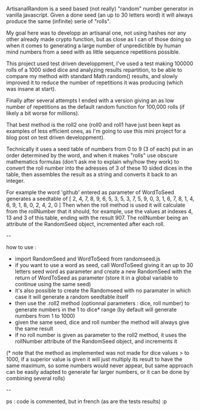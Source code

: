 ArtisanalRandom is a seed based (not really) "random" number generator in vanilla javascript. Given a done seed (an up to 30 letters word) it will always produce the same (infinite) serie of "rolls".

My goal here was to developp an artisanal one, not using hashes nor any other already made crypto function, but as close as I can of those doing so when it comes to generating a large number of unpredictible by human mind numbers from a seed with as little sequence repetitions possible. 

This project used test driven developpment, I've used a test making 100000 rolls of a 1000 sided dice and analyzing results repartition, to be able to compare my method with standard Math.random() results, and slowly improved it to reduce the number of repetitions it was producing (which was insane at start).

Finally after several attempts I ended with a version giving an as low number of repetitions as the default random function for 100,000 rolls (if likely a bit worse for millions).

That best method is the roll2 one (roll0 and roll1 have just been kept as examples of less efficient ones, as I'm going to use this mini project for a blog post on test driven developpment).

Technically it uses a seed table of numbers from 0 to 9 (3 of each) put in an order determined by the word, and when it makes "rolls" use obscure mathematics formulas (don't ask me to explain why/how they work) to convert the roll number into the adresses of 3 of these 10 sided dices in the table, then assembles the result as a string and converts it back to an integer.

For example the word 'github' entered as parameter of WordToSeed generates a seedtable of 
[  2, 4, 7, 8, 9, 6, 5, 3, 5,
  3, 7, 5, 9, 0, 3, 1, 6, 7,
  8, 1, 4, 6, 9, 1, 8, 0, 2,
  4, 2, 0
]
Then when the roll method is used it will calculate from the rollNumber that it should, for example, use the values at indexes 4, 13 and 3 of this table, ending with the result 907.
The rollNumber being an attribute of the RandomSeed object, incremented after each roll.

--

how to use : 
 - import RandomSeed and WordToSeed from randomseed.js
 - if you want to use a word as seed, call WordToSeed giving it an up to 30 letters seed word as parameter and create a new RandomSeed with the return of WordToSeed as parameter (store it in a global variable to continue using the same seed)
 - it's also possible to create the Randomseed with no paramater in which case it will generate a random seedtable itself 
 - then use the .roll2 method (optionnal parameters : dice, roll number) to generate numbers in the 1 to dice* range (by default will generate numbers from 1 to 1000)
 - given the same seed, dice and roll number the method will always give the same result
 - if no roll number is given as parameter to the roll2 method, it uses the rollNumber attribute of the RandomSeed object, and increments it

 (* note that the method as implemented was not made for dice values > to 1000, if a superior value is given it will just multiply its result to have the same maximum, so some numbers would never appear, but same approach can be easily adapted to generate far larger numbers, or it can be done by combining several rolls)

--

ps : code is commented, but in french (as are the tests results) :p
